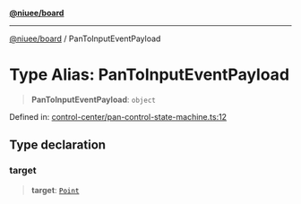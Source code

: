 [**@niuee/board**](../README.md)

***

[@niuee/board](../globals.md) / PanToInputEventPayload

# Type Alias: PanToInputEventPayload

> **PanToInputEventPayload**: `object`

Defined in: [control-center/pan-control-state-machine.ts:12](https://github.com/niuee/board/blob/d74620e4e63da3004adfc7105b7f1136fce9577c/src/control-center/pan-control-state-machine.ts#L12)

## Type declaration

### target

> **target**: [`Point`](Point.md)
